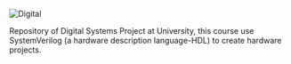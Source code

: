 ![Digital](https://user-images.githubusercontent.com/36522521/170368617-0dbd5915-e628-4569-b0a4-60fae7a3fdf5.jpg)

Repository of Digital Systems Project at University, this course use SystemVerilog (a hardware description language-HDL) to create hardware projects.


